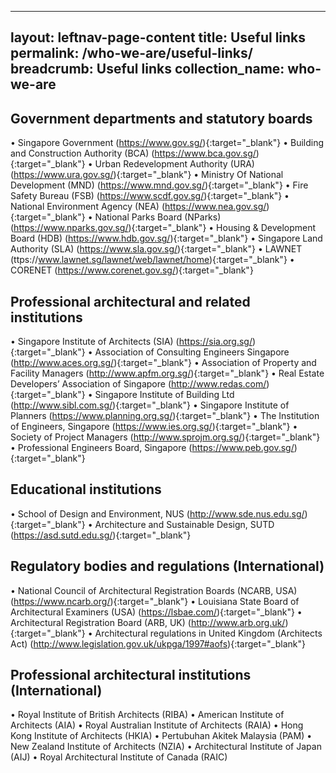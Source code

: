 
---
layout: leftnav-page-content
title: Useful links
permalink: /who-we-are/useful-links/
breadcrumb: Useful links 
collection_name: who-we-are
---

## Government departments and statutory boards ##
•	Singapore Government (https://www.gov.sg/){:target="_blank"}
•	Building and Construction Authority (BCA) (https://www.bca.gov.sg/){:target="_blank"}
•	Urban Redevelopment Authority (URA) (https://www.ura.gov.sg/){:target="_blank"}
•	Ministry Of National Development (MND) (https://www.mnd.gov.sg/){:target="_blank"}
•	Fire Safety Bureau (FSB) (https://www.scdf.gov.sg/){:target="_blank"} 
•	National Environment Agency (NEA) (https://www.nea.gov.sg/){:target="_blank"}
•	National Parks Board (NParks) (https://www.nparks.gov.sg/){:target="_blank"}
•	Housing & Development Board (HDB) (https://www.hdb.gov.sg/){:target="_blank"} 
•	Singapore Land Authority (SLA) (https://www.sla.gov.sg/){:target="_blank"} 
•	LAWNET (ttps://www.lawnet.sg/lawnet/web/lawnet/home){:target="_blank"}
•	CORENET (https://www.corenet.gov.sg/){:target="_blank"}
 
## Professional architectural and related institutions ##
•	Singapore Institute of Architects (SIA) (https://sia.org.sg/){:target="_blank"}
•	Association of Consulting Engineers Singapore (http://www.aces.org.sg/){:target="_blank"}
•	Association of Property and Facility Managers (http://www.apfm.org.sg/){:target="_blank"}
•	Real Estate Developers’ Association of Singapore (http://www.redas.com/){:target="_blank"}
•	Singapore Institute of Building Ltd (http://www.sibl.com.sg/){:target="_blank"}
•	Singapore Institute of Planners (https://www.planning.org.sg/){:target="_blank"}
•	The Institution of Engineers, Singapore (https://www.ies.org.sg/){:target="_blank"}
•	Society of Project Managers (http://www.sprojm.org.sg/){:target="_blank"}
•	Professional Engineers Board, Singapore (https://www.peb.gov.sg/){:target="_blank"} 
 
## Educational institutions ##
•	School of Design and Environment, NUS (http://www.sde.nus.edu.sg/){:target="_blank"} 
•	Architecture and Sustainable Design, SUTD (https://asd.sutd.edu.sg/){:target="_blank"}
 
## Regulatory bodies and regulations (International) ##
•	National Council of Architectural Registration Boards (NCARB, USA)(https://www.ncarb.org/){:target="_blank"}
•	Louisiana State Board of Architectural Examiners (USA) (https://lsbae.com/){:target="_blank"}
•	Architectural Registration Board (ARB, UK) (http://www.arb.org.uk/){:target="_blank"}
•	Architectural regulations in United Kingdom (Architects Act) (http://www.legislation.gov.uk/ukpga/1997#aofs){:target="_blank"}
 
## Professional architectural institutions (International) ##
•	Royal Institute of British Architects (RIBA)
•	American Institute of Architects (AIA)
•	Royal Australian Institute of Architects (RAIA)
•	Hong Kong Institute of Architects (HKIA)
•	Pertubuhan Akitek Malaysia (PAM)
•	New Zealand Institute of Architects (NZIA)
•	Architectural Institute of Japan (AIJ)
•	Royal Architectural Institute of Canada (RAIC)
